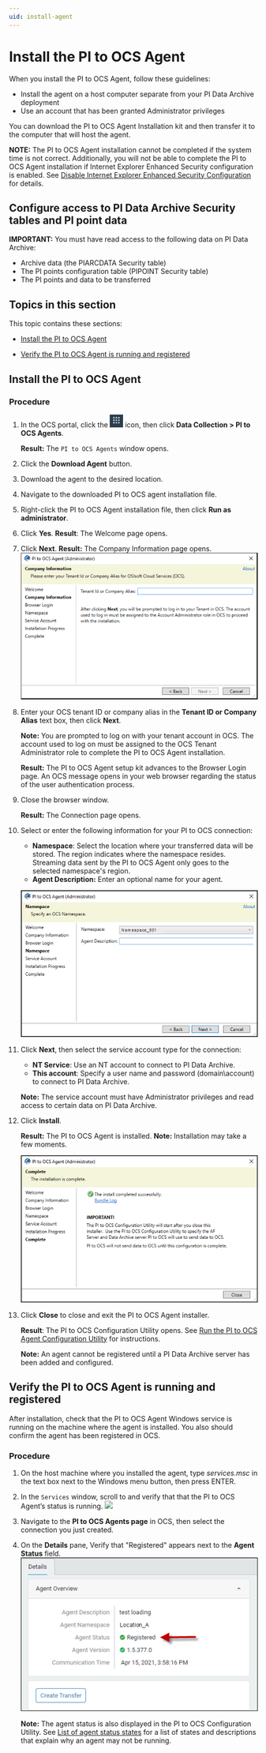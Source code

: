 ```yaml
---
uid: install-agent
---
```


# Install the PI to OCS Agent

When you install the PI to OCS Agent, follow these guidelines:

* Install the agent on a host computer separate from your PI Data Archive deployment
* Use an account that has been granted Administrator privileges

You can download the PI to OCS Agent Installation kit and then transfer it to the computer that will host the agent.

**NOTE:** The PI to OCS Agent installation cannot be completed if the system time is not correct. Additionally, you will not be able to complete the PI to OCS Agent installation if Internet Explorer Enhanced Security configuration is enabled. See [Disable Internet Explorer Enhanced Security Configuration](xref:disable-ie-security) for details. 

## Configure access to PI Data Archive Security tables and PI point data

**IMPORTANT:** You must have read access to the following data on PI Data Archive:

* Archive data (the PIARCDATA Security table)
* The PI points configuration table (PIPOINT Security table)
* The PI points and data to be transferred

## Topics in this section

This topic contains these sections:

* [Install the PI to OCS Agent](#install-the-pi-to-ocs-agent)

* [Verify the PI to OCS Agent is running and registered](#verify-the-pi-to-ocs-agent-is-running-and-registered)


## Install the PI to OCS Agent

### Procedure

1. In the OCS portal, click the ![ ](../../images/waffle-button.png) icon, then click **Data Collection > PI to OCS Agents**.

   **Result:** The `PI to OCS Agents` window opens.
2. Click the **Download Agent** button.
3. Download the agent to the desired location.
4. Navigate to the downloaded PI to OCS agent installation file.
2. Right-click the PI to OCS Agent installation file, then click **Run as administrator**.
6. Click **Yes**.
   **Result**: The Welcome page opens.
7. Click **Next**.
   **Result:** The Company Information page opens.
   ![](../../images/agent-co-info.png)
8. Enter your OCS tenant ID or company alias in the **Tenant ID or Company Alias** text box, then click **Next**.

    **Note:** You are prompted to log on with your tenant account in OCS.  The account used to log on must be assigned to the OCS Tenant Administrator role to complete the PI to OCS Agent installation.

    **Result:** The PI to OCS Agent setup kit advances to the Browser Login page. An OCS message opens in your web browser regarding the status of the user authentication process. 
9. Close the browser window.

    **Result:** The Connection page opens.

10. Select or enter the following information for your PI to OCS connection:
    *  **Namespace**: Select the location where your transferred data will be stored. The region indicates where the namespace resides. Streaming data sent by the PI to OCS Agent only goes to the selected namespace's region.
    * **Agent Description:** Enter an optional name for your agent.

    ![](../../images/agent-namespace.png)

11. Click **Next**, then select the service account type for the connection:
    * **NT Service**: Use an NT account to connect to PI Data Archive.
    * **This account**: Specify a user name and password (domain\account) to connect to PI Data Archive.

    **Note:** The service account must have Administrator privileges and read access to certain data on PI Data Archive.

12. Click **Install**.

    **Result:** The PI to OCS Agent is installed.
    **Note:** Installation may take a few moments.

    ![](../../images/agent-complete.png)

13. Click **Close** to close and exit the PI to OCS Agent installer.
    
    **Result**: The PI to OCS Configuration Utility opens. See [Run the PI to OCS Agent Configuration Utility](xref:pi-to-ocs-utility) for instructions.

    **Note:** An agent cannot be registered until a PI Data Archive server has been added and configured.

## Verify the PI to OCS Agent is running and registered

After installation, check that the PI to OCS Agent Windows service is running on the machine where the agent is installed. You also should confirm the agent has been registered in OCS.

### Procedure

1. On the host machine where you installed the agent, type *services.msc* in the text box next to the Windows menu button, then press ENTER.
2. In the `Services` window, scroll to and verify that that the PI to OCS Agent’s status is running.
![](../../images/services-window.png)
3. Navigate to the **PI to OCS Agents page** in OCS, then select the connection you just created. 
4. On the **Details** pane, Verify that "Registered" appears next to the **Agent Status** field.
![Agent status](../../images/details-pane.png)

   **Note:**  The agent status is also displayed in the PI to OCS Configuration Utility.  See [List of agent status states](xref:pi-to-ocs-utility) for a list of states and descriptions that explain why an agent may not be running.